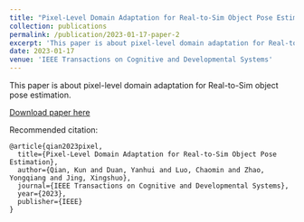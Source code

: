```yaml
---
title: "Pixel-Level Domain Adaptation for Real-to-Sim Object Pose Estimation"
collection: publications
permalink: /publication/2023-01-17-paper-2
excerpt: 'This paper is about pixel-level domain adaptation for Real-to-Sim object pose estimation.'
date: 2023-01-17
venue: 'IEEE Transactions on Cognitive and Developmental Systems'
---
```

This paper is about pixel-level domain adaptation for Real-to-Sim object pose estimation.

[Download paper here](https://raw.githubusercontent.com/rancho-zhao/rancho-zhao.github.io/main/files/Paper2.pdf)

Recommended citation: 
```
@article{qian2023pixel,
  title={Pixel-Level Domain Adaptation for Real-to-Sim Object Pose Estimation},
  author={Qian, Kun and Duan, Yanhui and Luo, Chaomin and Zhao, Yongqiang and Jing, Xingshuo},
  journal={IEEE Transactions on Cognitive and Developmental Systems},
  year={2023},
  publisher={IEEE}
}
```